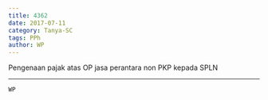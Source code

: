 ```yaml
---
title: 4362
date: 2017-07-11
category: Tanya-SC
tags: PPh
author: WP
---
```


Pengenaan pajak atas OP jasa perantara non PKP kepada SPLN

---



`WP`
